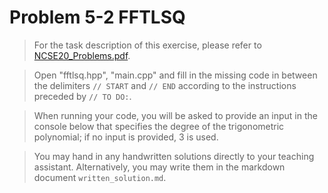 # Problem 5-2 FFTLSQ

> For the task description of this exercise, please refer to [NCSE20_Problems.pdf](
https://www.sam.math.ethz.ch/~grsam/NCSE20/HOMEWORK/NCSE20_Problems.pdf). 

> Open "fftlsq.hpp", "main.cpp" and fill in the missing code in between the delimiters `// START` and `// END` according to the instructions preceded by `// TO DO:`.

> When running your code, you will be asked to provide an input in the console below that specifies the degree of the trigonometric polynomial; if no input is provided, 3 is used.

> You may hand in any handwritten solutions directly to your teaching assistant. Alternatively, you may write them in the markdown document `written_solution.md`.
